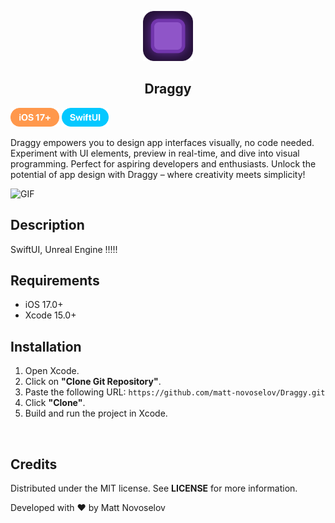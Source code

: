 <p align="center">
  <img src="https://github.com/matt-novoselov/Draggy/blob/b4de259a7d66424a2bf5b8419be98a82b5b74b09/DraggyIconRounded.png" alt="Logo" width="80" height="80">
  <h2 align="center">
    Draggy
  </h2>
</p>

<img src="https://github.com/matt-novoselov/matt-novoselov/blob/fa4553c1e2ba92cb77bf1d11d272d0c1ad5de138/Files/ios17.svg" alt="SwiftUI" style="height: 30px"> <img src="https://github.com/matt-novoselov/matt-novoselov/blob/fa4553c1e2ba92cb77bf1d11d272d0c1ad5de138/Files/SwiftUI.svg" alt="SwiftUI" style="height: 30px">

Draggy empowers you to design app interfaces visually, no code needed. Experiment with UI elements, preview in real-time, and dive into visual programming. Perfect for aspiring developers and enthusiasts. Unlock the potential of app design with Draggy – where creativity meets simplicity!

<img src="https://github.com/matt-novoselov/SwiftNode/blob/aa63f1831325d69ec2bd49442a82655f0993fc76/poster.png" alt="GIF">

## Description
SwiftUI, Unreal Engine !!!!!

## Requirements
- iOS 17.0+
- Xcode 15.0+

## Installation
1. Open Xcode.
2. Click on **"Clone Git Repository"**.
3. Paste the following URL: `https://github.com/matt-novoselov/Draggy.git`
4. Click **"Clone"**.
5. Build and run the project in Xcode.

<br>

## Credits
Distributed under the MIT license. See **LICENSE** for more information.

Developed with ❤️ by Matt Novoselov
